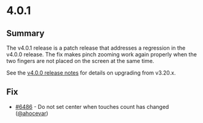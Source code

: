 # 4.0.1

## Summary

The v4.0.1 release is a patch release that addresses a regression in the v4.0.0 release. The fix makes pinch zooming work again properly when the two fingers are not placed on the screen at the same time.

See the [v4.0.0 release notes](https://github.com/openlayers/openlayers/releases/tag/v4.0.0) for details on upgrading from v3.20.x.

## Fix

 * [#6486](https://github.com/openlayers/openlayers/pull/6486) - Do not set center when touches count has changed ([@ahocevar](https://github.com/ahocevar))

